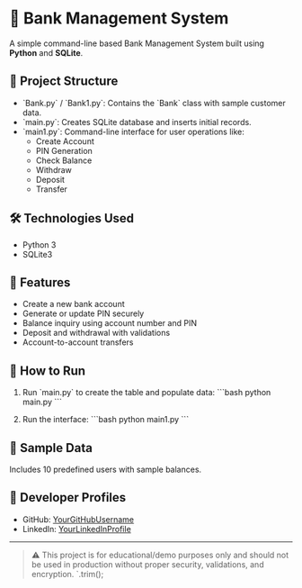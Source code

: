# 🏦 Bank Management System 
A simple command-line based Bank Management System built using **Python** and **SQLite**.

## 📂 Project Structure

- \`Bank.py\` / \`Bank1.py\`: Contains the \`Bank\` class with sample customer data.
- \`main.py\`: Creates SQLite database and inserts initial records.
- \`main1.py\`: Command-line interface for user operations like:
  - Create Account
  - PIN Generation
  - Check Balance
  - Withdraw
  - Deposit
  - Transfer
## 🛠 Technologies Used

- Python 3
- SQLite3

## 📌 Features

- Create a new bank account
- Generate or update PIN securely
- Balance inquiry using account number and PIN
- Deposit and withdrawal with validations
- Account-to-account transfers

## 🧪 How to Run

1. Run \`main.py\` to create the table and populate data:
   \`\`\`bash
   python main.py
   \`\`\`

2. Run the interface:
   \`\`\`bash
   python main1.py
   \`\`\`

## 🧠 Sample Data

Includes 10 predefined users with sample balances.

## 🔗 Developer Profiles

- GitHub: [YourGitHubUsername](https://github.com/SaiKumarchinna19)
- LinkedIn: [YourLinkedInProfile](https://www.linkedin.com/in/saikumar-bodepelly-9037b3243)

---

> ⚠️ This project is for educational/demo purposes only and should not be used in production without proper security, validations, and encryption.
      `.trim();

   
</body>
</html>

